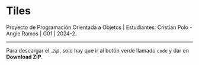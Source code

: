 # Tiles
Proyecto de Programación Orientada a Objetos | Estudiantes: Cristian Polo - Angie Ramos | G01 | 2024-2. <br> <hr>
Para descargar el <i>.zip</i>, solo hay que ir al botón verde llamado `code` y dar en **Download ZIP**.
